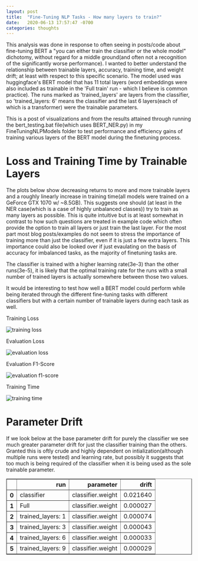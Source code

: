 ```yaml
---
layout: post
title:  "Fine-Tuning NLP Tasks - How many layers to train?"
date:   2020-06-13 17:57:47 -0700
categories: thoughts
---
```


This analysis was done in response to often seeing in posts/code about fine-tuning BERT a "you can either train the classifier or the whole model" dichotomy, without regard for a middle ground(and often not a recognition of the significantly worse performance). I wanted to better understand the relationship between trainable layers, accuracy, training time, and weight drift; at least with respect to this specific scenario. The model used was huggingface's BERT model that has 11 total layers (word embeddings were also included as trainable in the 'Full train' run - which I believe is common practice). The runs marked as 'trained_layers' are layers from the classifier, so 'trained_layers: 6' means the classifier and the last 6 layers(each of which is a transformer) were the trainable parameters.

This is a post of visualizations and from the results attained through running the bert_testing.bat file(which uses BERT_NER.py) in my FineTuningNLPModels folder to test performance and efficiency gains of training various layers of the BERT model during the finetuning process. 


# Loss and Training Time by Trainable Layers

The plots below show decreasing returns to more and more trainable layers and a roughly linearly increase in training time(all models were trained on a GeForce GTX 1070 w/ ~8.5GB). This suggests one should (at least in the NER case(which is a case of highly unbalanced classes)) try to train as many layers as possible. This is quite intuitive but is at least somewhat in contrast to how such questions are treated in example code which often provide the option to train all layers or just train the last layer. For the most part most blog posts/examples do not seem to stress the importance of training more than just the classifier, even if it is just a few extra layers. This importance could also be looked over if just evaulating on the basis of accuracy for imbalanced tasks, as the majority of finetuning tasks are.

The classifier is trained with a higher learning rate(3e-3) than the other runs(3e-5), it is likely that the optimal training rate for the runs with a small number of trained layers is actually somewhere between those two values.

It would be interesting to test how well a BERT model could perform while being iterated through the different fine-tuning tasks with different classifiers but with a certain number of trainable layers during each task as well.

Training Loss

![training loss](https://johncookds.github.io/assets/2/output_6_0.png)

Evaluation Loss

![evaluation loss](https://johncookds.github.io/assets/2/output_7_0.png)

Evaluation F1-Score

![evaluation f1-score](https://johncookds.github.io/assets/2/output_8_0.png)

Training Time

![training time](https://johncookds.github.io/assets/2/output_9_0.png)


# Parameter Drift

If we look below at the base parameter drift for purely the classifier we see much greater parameter drift for just the classifier training than the others. Granted this is oftly crude and highly dependent on intialization(although multiple runs were tested) and learning rate, but possibly it suggests that too much is being required of the classifier when it is being used as the sole trainable parameter.


<div>
<style scoped>
    .dataframe tbody tr th:only-of-type {
        vertical-align: middle;
    }

    .dataframe tbody tr th {
        vertical-align: top;
    }

    .dataframe thead th {
        text-align: right;
    }
</style>
<table border="1" class="dataframe">
  <thead>
    <tr style="text-align: right;">
      <th></th>
      <th>run</th>
      <th>parameter</th>
      <th>drift</th>
    </tr>
  </thead>
  <tbody>
    <tr>
      <th>0</th>
      <td>classifier</td>
      <td>classifier.weight</td>
      <td>0.021640</td>
    </tr>
    <tr>
      <th>1</th>
      <td>Full</td>
      <td>classifier.weight</td>
      <td>0.000027</td>
    </tr>
    <tr>
      <th>2</th>
      <td>trained_layers: 1</td>
      <td>classifier.weight</td>
      <td>0.000074</td>
    </tr>
    <tr>
      <th>3</th>
      <td>trained_layers: 3</td>
      <td>classifier.weight</td>
      <td>0.000043</td>
    </tr>
    <tr>
      <th>4</th>
      <td>trained_layers: 6</td>
      <td>classifier.weight</td>
      <td>0.000033</td>
    </tr>
    <tr>
      <th>5</th>
      <td>trained_layers: 9</td>
      <td>classifier.weight</td>
      <td>0.000029</td>
    </tr>
  </tbody>
</table>
</div>


